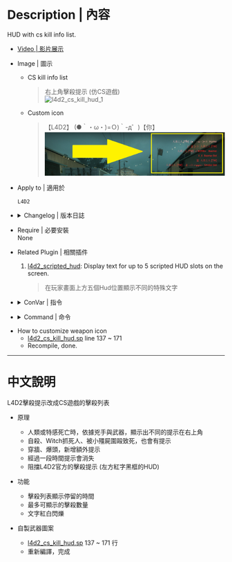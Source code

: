 # Description | 內容
HUD with cs kill info list.

* [Video | 影片展示](https://youtu.be/Cehi0IxaCpI)

* Image | 圖示
	* CS kill info list
		> 右上角擊殺提示 (仿CS遊戲)
		<br/>![l4d2_cs_kill_hud_1](image/l4d2_cs_kill_hud_1.gif)
	* Custom icon
		> 【L4D2】 (●｀・ω・)=Ｏ)｀-д゜)【你】
		<br/>![l4d2_cs_kill_hud_2](image/l4d2_cs_kill_hud_2.jpg)

* Apply to | 適用於
    ```
    L4D2
    ```

* <details><summary>Changelog | 版本日誌</summary>

    * v1.0h (2023-5-28)
        * Merge inc with main sp file
        * Delete all functions, only cs kill info
        * Optimize code and improve performance
        * Add more convars
        * Makes the text blink from white to red.
        * Numbers of kill list on hud
        * Hud will vanish after period time

	* v1.0.3
	    * [Original Plugin by LinLinLin](https://forums.alliedmods.net/showthread.php?t=340601)
</details>

* Require | 必要安裝
 <br/>None

* Related Plugin | 相關插件
	1. [l4d2_scripted_hud](https://github.com/fbef0102/Game-Private_Plugin/tree/main/Plugin_%E6%8F%92%E4%BB%B6/Server_%E4%BC%BA%E6%9C%8D%E5%99%A8/l4d2_scripted_hud): Display text for up to 5 scripted HUD slots on the screen.
		> 在玩家畫面上方五個Hud位置顯示不同的特殊文字

* <details><summary>ConVar | 指令</summary>

	* cfg/sourcemod/l4d2_cs_kill_hud.cfg
        ```php
        // If 1, Makes the text blink from white to red.
        l4d2_cs_kill_hud_blink "1"

        // If 1, disable offical player death message (the red font of kill info)
        l4d2_cs_kill_hud_disable_standard_message "1"

        // 0=Plugin off, 1=Plugin on.
        l4d2_cs_kill_hud_enable "1"

        // Time in seconds to erase kill list on hud.
        l4d2_cs_kill_hud_notice_time "7"

        // Numbers of kill list on hud (Default: 5, MAX: 7)
        l4d2_cs_kill_hud_number "5"
        ```
</details>

* <details><summary>Command | 命令</summary>

	None
</details>

* How to customize weapon icon
	* [l4d2_cs_kill_hud.sp](/l4d2_cs_kill_hud/scripting/l4d2_cs_kill_hud.sp#L137-L171) line 137 ~ 171
    * Recompile, done.

- - - -
# 中文說明
L4D2擊殺提示改成CS遊戲的擊殺列表

* 原理
	* 人類或特感死亡時，依據兇手與武器，顯示出不同的提示在右上角
    * 自殺、Witch抓死人、被小殭屍圍毆致死，也會有提示
    * 穿牆、爆頭，新增額外提示
    * 經過一段時間提示會消失
    * 阻擋L4D2官方的擊殺提示 (左方紅字黑框的HUD)

* 功能
    * 擊殺列表顯示停留的時間
    * 最多可顯示的擊殺數量
    * 文字紅白閃爍

* 自製武器圖案
	* [l4d2_cs_kill_hud.sp](/l4d2_cs_kill_hud/scripting/l4d2_cs_kill_hud.sp#L137-L171) 137 ~ 171 行
    * 重新編譯，完成
